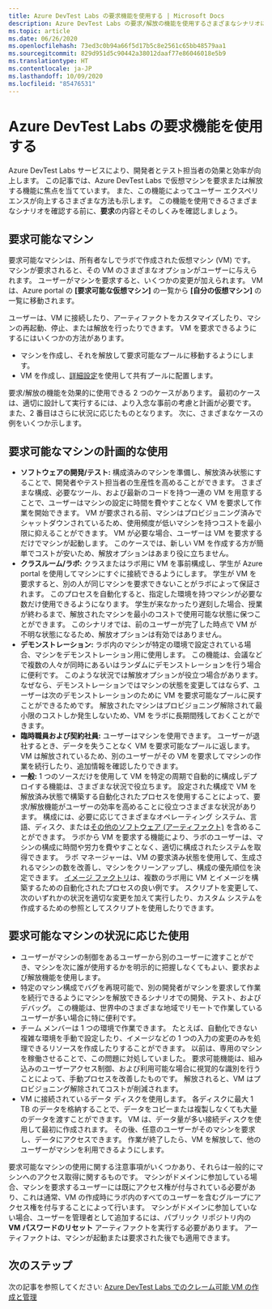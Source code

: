```yaml
---
title: Azure DevTest Labs の要求機能を使用する | Microsoft Docs
description: Azure DevTest Labs の要求/解放の機能を使用するさまざまなシナリオについて説明します
ms.topic: article
ms.date: 06/26/2020
ms.openlocfilehash: 73ed3c0b94a66f5d17b5c8e2561c65bb48579aa1
ms.sourcegitcommit: 829d951d5c90442a38012daaf77e86046018e5b9
ms.translationtype: HT
ms.contentlocale: ja-JP
ms.lasthandoff: 10/09/2020
ms.locfileid: "85476531"
---
```

# <a name="use-claim-capabilities-in-azure-devtest-labs"></a>Azure DevTest Labs の要求機能を使用する
Azure DevTest Labs サービスにより、開発者とテスト担当者の効果と効率が向上します。 この記事では、Azure DevTest Labs で仮想マシンを要求または解放する機能に焦点を当てています。 また、この機能によってユーザー エクスペリエンスが向上するさまざまな方法も示します。 この機能を使用できるさまざまなシナリオを確認する前に、**要求**の内容とそのしくみを確認しましょう。

## <a name="claimable-machines"></a>要求可能なマシン
要求可能なマシンは、所有者なしでラボで作成された仮想マシン (VM) です。 マシンが要求されると、その VM のさまざまなオプションがユーザーに与えられます。 ユーザーがマシンを要求すると、いくつかの変更が加えられます。 VM は、Azure portal の **[要求可能な仮想マシン]** の一覧から **[自分の仮想マシン]** の一覧に移動されます。 

ユーザーは、VM に接続したり、アーティファクトをカスタマイズしたり、マシンの再起動、停止、または解放を行ったりできます。 VM を要求できるようにするにはいくつかの方法があります。

- マシンを作成し、それを解放して要求可能なプールに移動するようにします。 
- VM を作成し、[詳細設定](https://azure.microsoft.com/updates/azure-devtest-labs-claim-lab-vms-from-a-shared-pool/)を使用して共有プールに配置します。

要求/解放の機能を効果的に使用できる 2 つのケースがあります。 最初のケースは、適切に設計して実行するには、より入念な事前の考慮と計画が必要です。 また、2 番目はさらに状況に応じたものとなります。 次に、さまざまなケースの例をいくつか示します。

## <a name="designed-use-of-claimable-machines"></a>要求可能なマシンの計画的な使用

- **ソフトウェアの開発/テスト:** 構成済みのマシンを準備し、解放済み状態にすることで、開発者やテスト担当者の生産性を高めることができます。 さまざまな構成、必要なツール、および最新のコードを持つ一連の VM を用意することで、ユーザーはマシンの設定に時間を費やすことなく VM を要求して作業を開始できます。 VM が要求される前、マシンはプロビジョニング済みでシャットダウンされているため、使用頻度が低いマシンを持つコストを最小限に抑えることができます。 VM が必要な場合、ユーザーは VM を要求するだけでマシンが起動します。 このケースでは、新しい VM を作成する方が簡単でコストが安いため、解放オプションはあまり役に立ちません。
- **クラスルーム/ラボ:** クラスまたはラボ用に VM を事前構成し、学生が Azure portal を使用してマシンにすぐに接続できるようにします。  学生が VM を要求すると、別の人が同じマシンを要求できないことがラボによって保証されます。 このプロセスを自動化すると、指定した環境を持つマシンが必要な数だけ使用できるようになります。 学生が来なかったり遅刻した場合、授業が終わるまで、解放されたマシンを最小のコストで使用可能な状態に保つことができます。 このシナリオでは、前のユーザーが完了した時点で VM が不明な状態になるため、解放オプションは有効ではありません。
- **デモンストレーション:** ラボ内のマシンが特定の環境で設定されている場合、マシンをデモンストレーション用に使用します。 この機能は、会議などで複数の人々が同時にあるいはランダムにデモンストレーションを行う場合に便利です。 このような状況では解放オプションが役立つ場合があります。なぜなら、デモンストレーションではマシンの状態を変更してはならず、ユーザーは次のデモンストレーションのために VM を要求可能なプールに戻すことができるためです。 解放されたマシンはプロビジョニング解除されて最小限のコストしか発生しないため、VM をラボに長期間残しておくことができます。
- **臨時職員および契約社員:** ユーザーはマシンを使用できます。 ユーザーが退社するとき、データを失うことなく VM を要求可能なプールに返します。 VM は解放されているため、別のユーザーがその VM を要求してマシンの作業を続行したり、追加情報を確認したりできます。
- **一般:** 1 つのソースだけを使用して VM を特定の周期で自動的に構成しデプロイする機能は、さまざまな状況で役立ちます。 設定された構成で VM を解放済み状態で構築する自動化されたプロセスを使用することによって、要求/解放機能がユーザーの効率を高めることに役立つさまざまな状況があります。 構成には、必要に応じてさまざまなオペレーティング システム、言語、ディスク、または[その他のソフトウェア (アーティファクト)](devtest-lab-artifact-author.md) を含めることができます。 ラボから VM を要求する機能により、ラボのユーザーは、マシンの構成に時間や労力を費やすことなく、適切に構成されたシステムを取得できます。 ラボ マネージャーは、VM の要求済み状態を使用して、生成されるマシンの数を改善し、マシンをクリーンアップし、構成の優先順位を決定できます。 [イメージ ファクトリ](image-factory-create.md)は、複数のラボ用に VM とイメージを構築するための自動化されたプロセスの良い例です。 スクリプトを変更して、次のいずれかの状況を適切な変更を加えて実行したり、カスタム システムを作成するための参照としてスクリプトを使用したりできます。

## <a name="situational-use-of-claimable-machines"></a>要求可能なマシンの状況に応じた使用

- ユーザーがマシンの制御をあるユーザーから別のユーザーに渡すことができ、マシンを次に誰が使用するかを明示的に把握しなくてもよい、要求および解放機能を使用します。
- 特定のマシン構成でバグを再現可能で、別の開発者がマシンを要求して作業を続行できるようにマシンを解放できるシナリオでの開発、テスト、およびデバッグ。 この機能は、世界中のさまざまな地域でリモートで作業しているユーザーが多い場合に特に便利です。 
- チーム メンバーは 1 つの環境で作業できます。 たとえば、自動化できない複雑な環境を手動で設定したり、イメージなどの 1 つの入力の変更のみを処理できるリソースを作成したりすることができます。 以前は、専用のマシンを稼働させることで、この問題に対処していました。 要求可能機能は、組み込みのユーザーアクセス制御、および利用可能な場合に視覚的な識別を行うことによって、手動プロセスを改善したものです。 解放されると、VM はプロビジョニング解除されてコストが削減されます。
- VM に接続されているデータ ディスクを使用します。 各ディスクに最大 1 TB のデータを格納することで、データをコピーまたは複製しなくても大量のデータを渡すことができます。 VM は、データ量が多い接続ディスクを使用して最初に作成されます。  その後、任意のユーザーがそのマシンを要求し、データにアクセスできます。 作業が終了したら、VM を解放して、他のユーザーがマシンを利用できるようにします。

要求可能なマシンの使用に関する注意事項がいくつかあり、それらは一般的にマシンへのアクセス取得に関するものです。 マシンがドメインに参加している場合、マシンを要求するユーザーには既にアクセス権が付与されている必要があり、これは通常、VM の作成時にラボ内のすべてのユーザーを含むグループにアクセス権を付与することによって行います。 マシンがドメインに参加していない場合、ユーザーを管理者として追加するには、パブリック リポジトリ内の **VM パスワードのリセット** アーティファクトを実行する必要があります。  アーティファクトは、マシンが起動または要求された後でも適用できます。

## <a name="next-steps"></a>次のステップ
次の記事を参照してください: [Azure DevTest Labs でのクレーム可能 VM の作成と管理](devtest-lab-add-claimable-vm.md)
